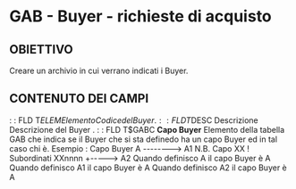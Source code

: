 # GAB - Buyer - richieste di acquisto
## OBIETTIVO
Creare un archivio in cui verrano indicati i Buyer.
## CONTENUTO DEI CAMPI
 :  : FLD T$ELEM Elemento
Codice del Buyer .
 :  : FLD T$DESC Descrizione
Descrizione del Buyer .
 :  : FLD T$GABC __Capo Buyer__
Elemento della tabella GAB che indica se il Buyer che si sta definedo ha un capo Buyer ed in tal caso chi è.
Esempio  : 
Capo Buyer A -------->  A1    N.B. Capo XX
!                   Subordinati XXnnnn
+----->  A2
Quando definisco A  il capo Buyer è A
Quando definisco A1 il capo Buyer è A
Quando definisco A2 il capo Buyer è A
